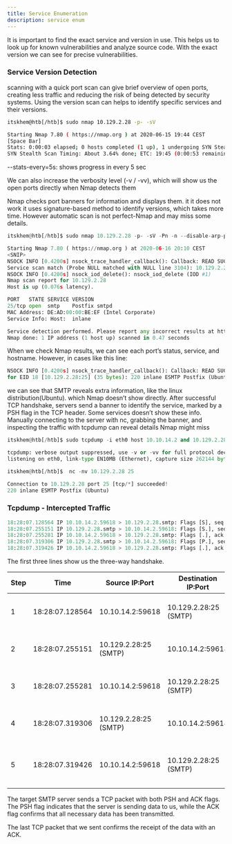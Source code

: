 ```yaml
---
title: Service Enumeration
description: service enum
---
```


It is important to find the exact service and version in use. This helps us to look up for known vulnerabilities and analyze source code. With the exact version we can see for precise vulnerabilities.

### Service Version Detection

scanning with a quick port scan can give brief overview of open ports, creating less traffic and reducing the risk of being detected by security systems. Using the version scan can helps to identify specific services and their versions.

```bash
itskhem@htb[/htb]$ sudo nmap 10.129.2.28 -p- -sV

Starting Nmap 7.80 ( https://nmap.org ) at 2020-06-15 19:44 CEST
[Space Bar]
Stats: 0:00:03 elapsed; 0 hosts completed (1 up), 1 undergoing SYN Stealth Scan
SYN Stealth Scan Timing: About 3.64% done; ETC: 19:45 (0:00:53 remaining)
```

--stats-every=5s:  shows progress in every 5 sec

We can also increase the verbosity level (-v / -vv), which will show us the open ports directly when Nmap detects them

Nmap checks port banners for information and displays them. it it does not work it uses signature-based method to identify versions, which takes more time.  However automatic scan is not perfect-Nmap and may miss some details.

```python
itskhem@htb[/htb]$ sudo nmap 10.129.2.28 -p- -sV -Pn -n --disable-arp-ping --packet-trace

Starting Nmap 7.80 ( https://nmap.org ) at 2020-06-16 20:10 CEST
<SNIP>
NSOCK INFO [0.4200s] nsock_trace_handler_callback(): Callback: READ SUCCESS for EID 18 [10.129.2.28:25] (35 bytes): 220 inlane ESMTP Postfix (Ubuntu)..
Service scan match (Probe NULL matched with NULL line 3104): 10.129.2.28:25 is smtp.  Version: |Postfix smtpd|||
NSOCK INFO [0.4200s] nsock_iod_delete(): nsock_iod_delete (IOD #1)
Nmap scan report for 10.129.2.28
Host is up (0.076s latency).

PORT   STATE SERVICE VERSION
25/tcp open  smtp    Postfix smtpd
MAC Address: DE:AD:00:00:BE:EF (Intel Corporate)
Service Info: Host:  inlane

Service detection performed. Please report any incorrect results at https://nmap.org/submit/ .
Nmap done: 1 IP address (1 host up) scanned in 0.47 seconds
```

When we check Nmap results, we can see each port’s status, service, and hostname. However, in cases like this line:

```python
NSOCK INFO [0.4200s] nsock_trace_handler_callback(): Callback: READ SUCCESS
for EID 18 [10.129.2.28:25] (35 bytes): 220 inlane ESMTP Postfix (Ubuntu)..
```

we can see that SMTP reveals extra information, like the linux distribution(Ubuntu). which Nmap doesn’t show directly. After successful TCP handshake, servers send a banner to identify the service, marked by a PSH flag in the TCP header. Some services doesn’t show these info. Manually connecting to the server with nc, grabbing the banner, and inspecting the traffic with tcpdump can reveal details Nmap might miss

  

```python
itskhem@htb[/htb]$ sudo tcpdump -i eth0 host 10.10.14.2 and 10.129.2.28

tcpdump: verbose output suppressed, use -v or -vv for full protocol decode
listening on eth0, link-type EN10MB (Ethernet), capture size 262144 bytes
```

```python
itskhem@htb[/htb]$  nc -nv 10.129.2.28 25

Connection to 10.129.2.28 port 25 [tcp/*] succeeded!
220 inlane ESMTP Postfix (Ubuntu)
```

### **Tcpdump - Intercepted Traffic**

```python
18:28:07.128564 IP 10.10.14.2.59618 > 10.129.2.28.smtp: Flags [S], seq 1798872233, win 65535, options [mss 1460,nop,wscale 6,nop,nop,TS val 331260178 ecr 0,sackOK,eol], length 0
18:28:07.255151 IP 10.129.2.28.smtp > 10.10.14.2.59618: Flags [S.], seq 1130574379, ack 1798872234, win 65160, options [mss 1460,sackOK,TS val 1800383922 ecr 331260178,nop,wscale 7], length 0
18:28:07.255281 IP 10.10.14.2.59618 > 10.129.2.28.smtp: Flags [.], ack 1, win 2058, options [nop,nop,TS val 331260304 ecr 1800383922], length 0
18:28:07.319306 IP 10.129.2.28.smtp > 10.10.14.2.59618: Flags [P.], seq 1:36, ack 1, win 510, options [nop,nop,TS val 1800383985 ecr 331260304], length 35: SMTP: 220 inlane ESMTP Postfix (Ubuntu)
18:28:07.319426 IP 10.10.14.2.59618 > 10.129.2.28.smtp: Flags [.], ack 36, win 2058, options [nop,nop,TS val 331260368 ecr 1800383985], length 0
```

The first three lines show us the three-way handshake.

| **Step** | **Time** | **Source IP:Port** | **Destination IP:Port** | **Flags** | **Description** |
| --- | --- | --- | --- | --- | --- |
| 1 | 18:28:07.128564 | 10.10.14.2:59618 | 10.129.2.28:25 (SMTP) | `[S]` | Client sends SYN to initiate connection. |
| 2 | 18:28:07.255151 | 10.129.2.28:25 (SMTP) | 10.10.14.2:59618 | `[S.]` | Server responds with SYN-ACK. |
| 3 | 18:28:07.255281 | 10.10.14.2:59618 | 10.129.2.28:25 (SMTP) | `[.]` | Client sends ACK to complete the handshake. |
| 4 | 18:28:07.319306 | 10.129.2.28:25 (SMTP) | 10.10.14.2:59618 | `[P.]` | Server sends data with PSH-ACK (push + ack). |
| 5 | 18:28:07.319426 | 10.10.14.2:59618 | 10.129.2.28:25 (SMTP) | `[.]` | Client sends ACK to acknowledge received data. |

The target SMTP server sends a TCP packet with both PSH and ACK flags. The PSH flag indicates that the server is sending data to us, while the ACK flag confirms that all necessary data has been transmitted.

The last TCP packet that we sent confirms the receipt of the data with an ACK.